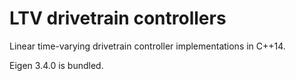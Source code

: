 # LTV drivetrain controllers

Linear time-varying drivetrain controller implementations in C++14.

Eigen 3.4.0 is bundled.
